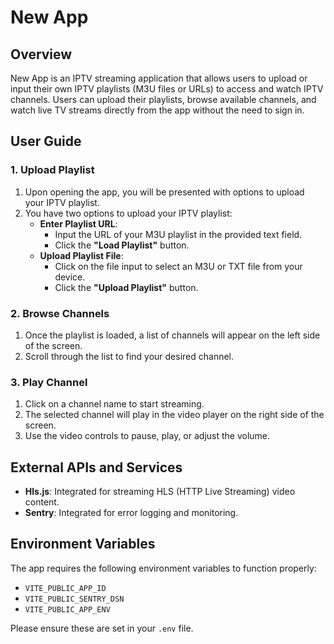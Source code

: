 # New App

## Overview

New App is an IPTV streaming application that allows users to upload or input their own IPTV playlists (M3U files or URLs) to access and watch IPTV channels. Users can upload their playlists, browse available channels, and watch live TV streams directly from the app without the need to sign in.

## User Guide

### 1. Upload Playlist

1. Upon opening the app, you will be presented with options to upload your IPTV playlist.
2. You have two options to upload your IPTV playlist:
   - **Enter Playlist URL**:
     - Input the URL of your M3U playlist in the provided text field.
     - Click the **"Load Playlist"** button.
   - **Upload Playlist File**:
     - Click on the file input to select an M3U or TXT file from your device.
     - Click the **"Upload Playlist"** button.

### 2. Browse Channels

1. Once the playlist is loaded, a list of channels will appear on the left side of the screen.
2. Scroll through the list to find your desired channel.

### 3. Play Channel

1. Click on a channel name to start streaming.
2. The selected channel will play in the video player on the right side of the screen.
3. Use the video controls to pause, play, or adjust the volume.

## External APIs and Services

- **Hls.js**: Integrated for streaming HLS (HTTP Live Streaming) video content.
- **Sentry**: Integrated for error logging and monitoring.

## Environment Variables

The app requires the following environment variables to function properly:

- `VITE_PUBLIC_APP_ID`
- `VITE_PUBLIC_SENTRY_DSN`
- `VITE_PUBLIC_APP_ENV`

Please ensure these are set in your `.env` file.